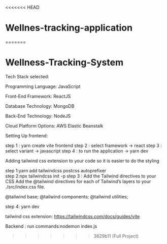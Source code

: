 <<<<<<< HEAD
# Wellnes-tracking-application
=======
# Wellness-Tracking-System
Tech Stack selected:

Programming Language: JavaScript

Front-End Framework: ReactJS

Database Technology: MongoDB

Back-End Technology: NodeJS

Cloud Platform Options: AWS Elastic Beanstalk

Setting Up frontend:

step 1 : yarn create vite frontend
step 2 : select framework -> react
step 3 : select variant -> javascript
step 4 : to run the application -> yarn dev

Adding tailwind css extension to your code so it is easier to do the styling 

step 1:yarn add tailwindcss postcss autoprefixer         
step 2:npx tailwindcss init -p
step 3 : Add the Tailwind directives to your CSS
Add the @tailwind directives for each of Tailwind’s layers to your ./src/index.css file.

@tailwind base;
@tailwind components;
@tailwind utilities;

step 4: yarn dev

tailwind css extension: https://tailwindcss.com/docs/guides/vite


Backend :
run commands:nodemon index.js

>>>>>>> 3629b11 (Full Project)

